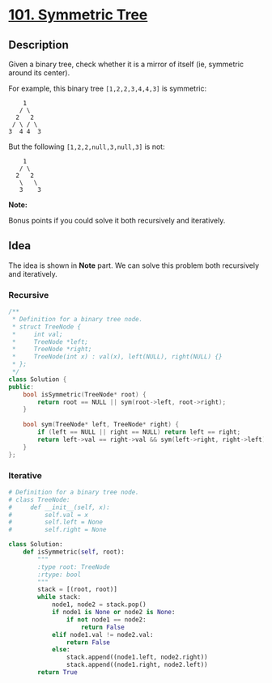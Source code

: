 # [101. Symmetric Tree](https://leetcode.com/problems/symmetric-tree/description/)

## Description

Given a binary tree, check whether it is a mirror of itself (ie, symmetric around its center).

For example, this binary tree `[1,2,2,3,4,4,3]` is symmetric:

```
    1
   / \
  2   2
 / \ / \
3  4 4  3
```

But the following `[1,2,2,null,3,null,3]` is not:

```
    1
   / \
  2   2
   \   \
   3    3
```

**Note:**

Bonus points if you could solve it both recursively and iteratively.

## Idea

The idea is shown in **Note** part. We can solve this problem both recursively and iteratively.

### Recursive

```cpp
/**
 * Definition for a binary tree node.
 * struct TreeNode {
 *     int val;
 *     TreeNode *left;
 *     TreeNode *right;
 *     TreeNode(int x) : val(x), left(NULL), right(NULL) {}
 * };
 */
class Solution {
public:
    bool isSymmetric(TreeNode* root) {
        return root == NULL || sym(root->left, root->right);
    }
    
    bool sym(TreeNode* left, TreeNode* right) {
        if (left == NULL || right == NULL) return left == right;
        return left->val == right->val && sym(left->right, right->left) && sym(left->left, right->right);
    }
};
```

### Iterative

```python
# Definition for a binary tree node.
# class TreeNode:
#     def __init__(self, x):
#         self.val = x
#         self.left = None
#         self.right = None

class Solution:
    def isSymmetric(self, root):
        """
        :type root: TreeNode
        :rtype: bool
        """
        stack = [(root, root)]
        while stack:
            node1, node2 = stack.pop()
            if node1 is None or node2 is None:
                if not node1 == node2:
                    return False
            elif node1.val != node2.val:
                return False
            else:
                stack.append((node1.left, node2.right))
                stack.append((node1.right, node2.left))
        return True
```